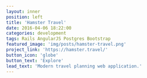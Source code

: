 ```yaml
---
layout: inner
position: left
title: 'Hamster Travel'
date: 2016-04-06 18:22:00
categories: development
tags: Rails AngularJS Postgres Bootstrap
featured_image: 'img/posts/hamster-travel.png'
project_link: 'https://hamster.travel/'
button_icon: 'globe'
button_text: 'Explore'
lead_text: 'Modern travel planning web application.'
---
```

